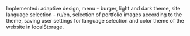 Implemented:
adaptive design,
menu - burger,
light and dark theme, 
site language selection - ru/en,
selection of portfolio images according to the theme,
saving user settings for language selection and color theme of the website in localStorage.
